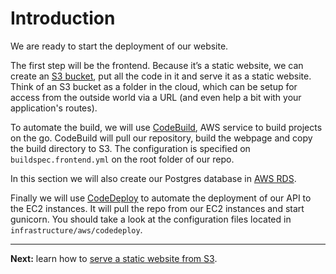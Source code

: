 # Introduction

We are ready to start the deployment of our website.

The first step will be the frontend. Because it’s a static website, we can create an [S3 bucket](http://docs.aws.amazon.com/AmazonS3/latest/dev/UsingBucket.html), put all the code in it and serve it as a static website. Think of an S3 bucket as a folder in the cloud, which can be setup for access from the outside world via a URL (and even help a bit with your application's routes).

To automate the build, we will use [CodeBuild](https://aws.amazon.com/codebuild/), AWS service to build projects on the go.
CodeBuild will pull our repository, build the webpage and copy the build directory to S3. The configuration is specified on `buildspec.frontend.yml` on the root folder of our repo.

In this section we will also create our Postgres database in [AWS RDS](http://docs.aws.amazon.com/AmazonRDS/latest/UserGuide/Welcome.html).

Finally we will use [CodeDeploy](http://docs.aws.amazon.com/codedeploy/latest/userguide/welcome.html) to automate the deployment of our API to the EC2 instances. It will pull the repo from our EC2 instances and start gunicorn. You should take a look at the configuration files located in `infrastructure/aws/codedeploy`.

---

**Next:** learn how to [serve a static website from S3](/workshop/s3-web-ec2-api-rds/01-serve-website-from-s3.md).